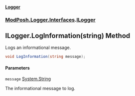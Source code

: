 #### [Logger](index.md 'index')
### [ModPosh.Logger.Interfaces](ModPosh.Logger.Interfaces.md 'ModPosh.Logger.Interfaces').[ILogger](ModPosh.Logger.Interfaces.ILogger.md 'ModPosh.Logger.Interfaces.ILogger')

## ILogger.LogInformation(string) Method

Logs an informational message.

```csharp
void LogInformation(string message);
```
#### Parameters

<a name='ModPosh.Logger.Interfaces.ILogger.LogInformation(string).message'></a>

`message` [System.String](https://docs.microsoft.com/en-us/dotnet/api/System.String 'System.String')

The informational message to log.